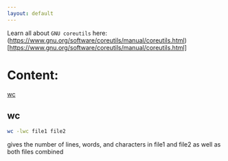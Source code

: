 ```yaml
---
layout: default
---
```

Learn all about ```GNU coreutils``` here: (https://www.gnu.org/software/coreutils/manual/coreutils.html)[https://www.gnu.org/software/coreutils/manual/coreutils.html] 

# Content:
[wc](#wc)      
                 
## <a name="wc">wc</a>

```bash
wc -lwc file1 file2
```
gives  the number of lines, words, and characters in file1 and file2 as well as both files combined 
